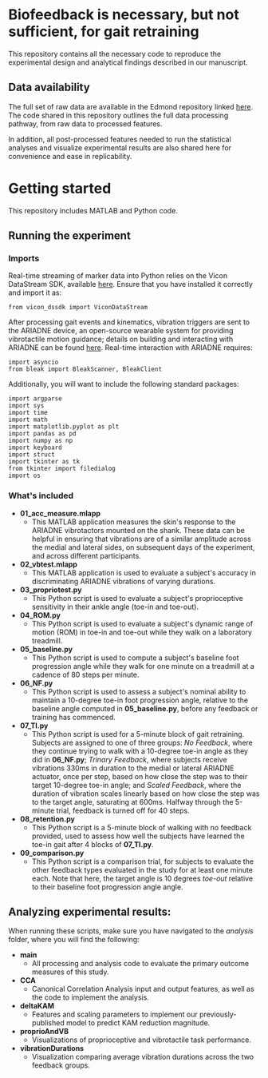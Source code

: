 # Biofeedback is necessary, but not sufficient, for gait retraining

This repository contains all the necessary code to reproduce the experimental design and analytical findings described in our manuscript.  

## Data availability
The full set of raw data are available in the Edmond repository linked [here](https://edmond.mpg.de/privateurl.xhtml?token=6656b649-fb6c-4941-91cc-e57072fb158f). The code shared in this repository outlines the full data processing pathway, from raw data to processed features.

In addition, all post-processed features needed to run the statistical analyses and visualize experimental results are also shared here for convenience and ease in replicability. 

# Getting started
This repository includes MATLAB and Python code. 

## Running the experiment
### Imports
Real-time streaming of marker data into Python relies on the Vicon DataStream SDK, available [here](https://www.vicon.com/software/datastream-sdk/). Ensure that you have installed it correctly and import it as:  
```
from vicon_dssdk import ViconDataStream
```

After processing gait events and kinematics, vibration triggers are sent to the ARIADNE device, an open-source wearable system for providing vibrotactile motion guidance; details on building and interacting with ARIADNE can be found [here](https://github.com/nrokh/ARIADNE). Real-time interaction with ARIADNE requires:
```
import asyncio
from bleak import BleakScanner, BleakClient
```

Additionally, you will want to include the following standard packages:
```
import argparse
import sys
import time
import math
import matplotlib.pyplot as plt
import pandas as pd
import numpy as np
import keyboard
import struct
import tkinter as tk
from tkinter import filedialog
import os
```
### What's included
* **01_acc_measure.mlapp**   
    * This MATLAB application measures the skin's response to the ARIADNE vibrotactors mounted on the shank. These data can be helpful in ensuring that vibrations are of a similar amplitude across the medial and lateral sides, on subsequent days of the experiment, and across different participants.   
* **02_vbtest.mlapp**  
    * This MATLAB application is used to evaluate a subject's accuracy in discriminating ARIADNE vibrations of varying durations. 
* **03_propriotest.py**  
    * This Python script is used to evaluate a subject's proprioceptive sensitivity in their ankle angle (toe-in and toe-out).
* **04_ROM.py**  
    * This Python script is used to evaluate a subject's dynamic range of motion (ROM) in toe-in and toe-out while they walk on a laboratory treadmill.
* **05_baseline.py**  
    * This Python script is used to compute a subject's baseline foot progression angle while they walk for one minute on a treadmill at a cadence of 80 steps per minute.
* **06_NF.py**  
    * This Python script is used to assess a subject's nominal ability to maintain a 10-degree toe-in foot progression angle, relative to the baseline angle computed in **05_baseline.py**, before any feedback or training has commenced.
* **07_TI.py**  
    * This Python script is used for a 5-minute block of gait retraining. Subjects are assigned to one of three groups: _No Feedback_, where they continue trying to walk with a 10-degree toe-in angle as they did in **06_NF.py**; _Trinary Feedback_, where subjects receive vibrations 330ms in duration to the medial or lateral ARIADNE actuator, once per step, based on how close the step was to their target 10-degree toe-in angle; and _Scaled Feedback_, where the duration of vibration scales linearly based on how close the step was to the target angle, saturating at 600ms. Halfway through the 5-minute trial, feedback is turned off for 40 steps.
* **08_retention.py**  
    * This Python script is a 5-minute block of walking with no feedback provided, used to assess how well the subjects have learned the toe-in gait after 4 blocks of **07_TI.py**.
* **09_comparison.py**  
     * This Python script is a comparison trial, for subjects to evaluate the other feedback types evaluated in the study for at least one minute each. Note that here, the target angle is 10 degrees _toe-out_ relative to their baseline foot progression angle angle. 
    

## Analyzing experimental results:
When running these scripts, make sure you have navigated to the _analysis_ folder, where you will find the following:
* **main**
   * All processing and analysis code to evaluate the primary outcome measures of this study.  
* **CCA**
   * Canonical Correlation Analysis input and output features, as well as the code to implement the analysis.
* **deltaKAM**
   * Features and scaling parameters to implement our previously-published model to predict KAM reduction magnitude.
* **proprioAndVB**
   * Visualizations of proprioceptive and vibrotactile task performance.
* **vibrationDurations**
   * Visualization comparing average vibration durations across the two feedback groups.



